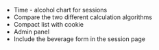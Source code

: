 - Time - alcohol chart for sessions
- Compare the two different calculation algorithms
- Compact list with cookie
- Admin panel
- Include the beverage form in the session page

